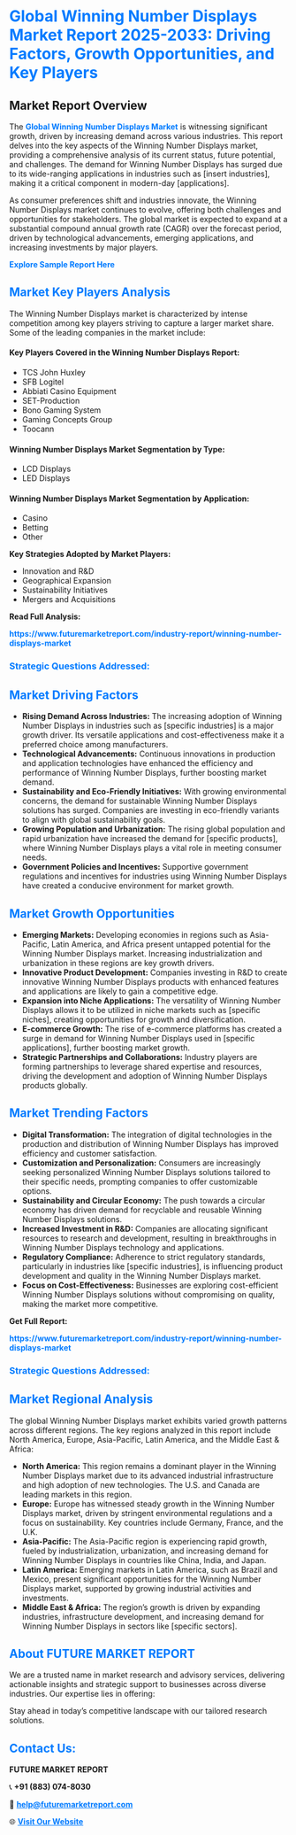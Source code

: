 <h1 style="color: #007BFF;">Global Winning Number Displays Market Report 2025-2033: Driving Factors, Growth Opportunities, and Key Players</h1>

<section id="overview">
<h2>Market Report Overview</h2>
<p>The <a href="https://www.futuremarketreport.com/industry-report/winning-number-displays-market" style="color: #007BFF; text-decoration: none;"><strong>Global Winning Number Displays Market</strong></a> is witnessing significant growth, driven by increasing demand across various industries. This report delves into the key aspects of the Winning Number Displays market, providing a comprehensive analysis of its current status, future potential, and challenges. The demand for Winning Number Displays has surged due to its wide-ranging applications in industries such as [insert industries], making it a critical component in modern-day [applications].</p>
<p>As consumer preferences shift and industries innovate, the Winning Number Displays market continues to evolve, offering both challenges and opportunities for stakeholders. The global market is expected to expand at a substantial compound annual growth rate (CAGR) over the forecast period, driven by technological advancements, emerging applications, and increasing investments by major players.</p>
</section>

<section id="overview">
<p><a href="https://www.futuremarketreport.com/request-sample/reportId=75457" style="color: #007BFF; text-decoration: none;"><strong>Explore Sample Report Here</strong></a></p>
</section>

<section id="key-players">
<h2 style="color: #007BFF;">Market Key Players Analysis</h2>
<p>The Winning Number Displays market is characterized by intense competition among key players striving to capture a larger market share. Some of the leading companies in the market include:</p>
<h4>Key Players Covered in the Winning Number Displays Report:</h4>
<ul><li>TCS John Huxley</li><li>SFB Logitel</li><li>Abbiati Casino Equipment</li><li>SET-Production</li><li>Bono Gaming System</li><li>Gaming Concepts Group</li><li>Toocann</li></ul>
<h4>Winning Number Displays Market Segmentation by Type:</h4>
<ul><li>LCD Displays</li><li>LED Displays</li></ul>

<h4>Winning Number Displays Market Segmentation by Application:</h4>
<ul><li>Casino</li><li>Betting</li><li>Other</li></ul>
<p><strong>Key Strategies Adopted by Market Players:</strong></p>
<ul>
<li>Innovation and R&D</li>
<li>Geographical Expansion</li>
<li>Sustainability Initiatives</li>
<li>Mergers and Acquisitions</li>
</ul>
</section>

<section>
<p><strong>Read Full Analysis: </strong></p><a href="https://www.futuremarketreport.com/industry-report/winning-number-displays-market" style="color: #007BFF; text-decoration: none;"><strong>https://www.futuremarketreport.com/industry-report/winning-number-displays-market</strong></a>
<h3 style="color: #007BFF;">Strategic Questions Addressed:</h3>
</section>

<section id="driving-factors">
<h2 style="color: #007BFF;">Market Driving Factors</h2>
<ul>
<li><strong>Rising Demand Across Industries:</strong> The increasing adoption of Winning Number Displays in industries such as [specific industries] is a major growth driver. Its versatile applications and cost-effectiveness make it a preferred choice among manufacturers.</li>
<li><strong>Technological Advancements:</strong> Continuous innovations in production and application technologies have enhanced the efficiency and performance of Winning Number Displays, further boosting market demand.</li>
<li><strong>Sustainability and Eco-Friendly Initiatives:</strong> With growing environmental concerns, the demand for sustainable Winning Number Displays solutions has surged. Companies are investing in eco-friendly variants to align with global sustainability goals.</li>
<li><strong>Growing Population and Urbanization:</strong> The rising global population and rapid urbanization have increased the demand for [specific products], where Winning Number Displays plays a vital role in meeting consumer needs.</li>
<li><strong>Government Policies and Incentives:</strong> Supportive government regulations and incentives for industries using Winning Number Displays have created a conducive environment for market growth.</li>
</ul>
</section>

<section id="growth-opportunities">
<h2 style="color: #007BFF;">Market Growth Opportunities</h2>
<ul>
<li><strong>Emerging Markets:</strong> Developing economies in regions such as Asia-Pacific, Latin America, and Africa present untapped potential for the Winning Number Displays market. Increasing industrialization and urbanization in these regions are key growth drivers.</li>
<li><strong>Innovative Product Development:</strong> Companies investing in R&D to create innovative Winning Number Displays products with enhanced features and applications are likely to gain a competitive edge.</li>
<li><strong>Expansion into Niche Applications:</strong> The versatility of Winning Number Displays allows it to be utilized in niche markets such as [specific niches], creating opportunities for growth and diversification.</li>
<li><strong>E-commerce Growth:</strong> The rise of e-commerce platforms has created a surge in demand for Winning Number Displays used in [specific applications], further boosting market growth.</li>
<li><strong>Strategic Partnerships and Collaborations:</strong> Industry players are forming partnerships to leverage shared expertise and resources, driving the development and adoption of Winning Number Displays products globally.</li>
</ul>
</section>

<section id="trending-factors">
<h2 style="color: #007BFF;">Market Trending Factors</h2>
<ul>
<li><strong>Digital Transformation:</strong> The integration of digital technologies in the production and distribution of Winning Number Displays has improved efficiency and customer satisfaction.</li>
<li><strong>Customization and Personalization:</strong> Consumers are increasingly seeking personalized Winning Number Displays solutions tailored to their specific needs, prompting companies to offer customizable options.</li>
<li><strong>Sustainability and Circular Economy:</strong> The push towards a circular economy has driven demand for recyclable and reusable Winning Number Displays solutions.</li>
<li><strong>Increased Investment in R&D:</strong> Companies are allocating significant resources to research and development, resulting in breakthroughs in Winning Number Displays technology and applications.</li>
<li><strong>Regulatory Compliance:</strong> Adherence to strict regulatory standards, particularly in industries like [specific industries], is influencing product development and quality in the Winning Number Displays market.</li>
<li><strong>Focus on Cost-Effectiveness:</strong> Businesses are exploring cost-efficient Winning Number Displays solutions without compromising on quality, making the market more competitive.</li>
</ul>
</section>

<section>
<p><strong>Get Full Report: </strong></p><a href="https://www.futuremarketreport.com/industry-report/winning-number-displays-market" style="color: #007BFF; text-decoration: none;"><strong>https://www.futuremarketreport.com/industry-report/winning-number-displays-market</strong></a>
<h3 style="color: #007BFF;">Strategic Questions Addressed:</h3>
</section>


<section id="regional-analysis">
<h2 style="color: #007BFF;">Market Regional Analysis</h2>
<p>The global Winning Number Displays market exhibits varied growth patterns across different regions. The key regions analyzed in this report include North America, Europe, Asia-Pacific, Latin America, and the Middle East & Africa:</p>
<ul>
<li><strong>North America:</strong> This region remains a dominant player in the Winning Number Displays market due to its advanced industrial infrastructure and high adoption of new technologies. The U.S. and Canada are leading markets in this region.</li>
<li><strong>Europe:</strong> Europe has witnessed steady growth in the Winning Number Displays market, driven by stringent environmental regulations and a focus on sustainability. Key countries include Germany, France, and the U.K.</li>
<li><strong>Asia-Pacific:</strong> The Asia-Pacific region is experiencing rapid growth, fueled by industrialization, urbanization, and increasing demand for Winning Number Displays in countries like China, India, and Japan.</li>
<li><strong>Latin America:</strong> Emerging markets in Latin America, such as Brazil and Mexico, present significant opportunities for the Winning Number Displays market, supported by growing industrial activities and investments.</li>
<li><strong>Middle East & Africa:</strong> The region’s growth is driven by expanding industries, infrastructure development, and increasing demand for Winning Number Displays in sectors like [specific sectors].</li>
</ul>
</section>

<footer>
<h2 style="color: #007BFF;">About FUTURE MARKET REPORT</h2>
<p>We are a trusted name in market research and advisory services, delivering actionable insights and strategic support to businesses across diverse industries. Our expertise lies in offering:</p>

<p>Stay ahead in today’s competitive landscape with our tailored research solutions.</p>

<h2 style="color: #007BFF;">Contact Us:</h2>
<p><strong>FUTURE MARKET REPORT</strong></p>
<p>📞 <strong>+91 (883) 074-8030</strong></p>
<p>📧 <strong><a href="mailto:help@futuremarketreport.com" style="color: #007BFF;">help@futuremarketreport.com</a></strong></p>
<p>🌐 <strong><a href="https://www.futuremarketreport.com/" style="color: #007BFF;">Visit Our Website</a></strong></p>
</footer>